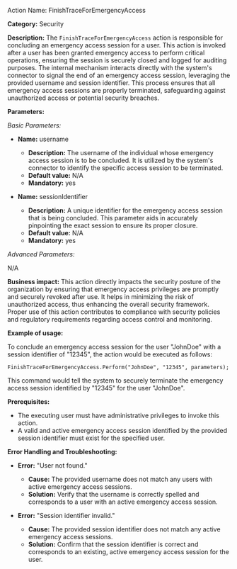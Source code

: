 Action Name: FinishTraceForEmergencyAccess

**Category:** Security

**Description:** The `FinishTraceForEmergencyAccess` action is responsible for concluding an emergency access session for a user. This action is invoked after a user has been granted emergency access to perform critical operations, ensuring the session is securely closed and logged for auditing purposes. The internal mechanism interacts directly with the system's connector to signal the end of an emergency access session, leveraging the provided username and session identifier. This process ensures that all emergency access sessions are properly terminated, safeguarding against unauthorized access or potential security breaches.

**Parameters:**

*Basic Parameters:*

- **Name:** username
  - **Description:** The username of the individual whose emergency access session is to be concluded. It is utilized by the system's connector to identify the specific access session to be terminated.
  - **Default value:** N/A
  - **Mandatory:** yes

- **Name:** sessionIdentifier
  - **Description:** A unique identifier for the emergency access session that is being concluded. This parameter aids in accurately pinpointing the exact session to ensure its proper closure.
  - **Default value:** N/A
  - **Mandatory:** yes

*Advanced Parameters:*

N/A

**Business impact:** This action directly impacts the security posture of the organization by ensuring that emergency access privileges are promptly and securely revoked after use. It helps in minimizing the risk of unauthorized access, thus enhancing the overall security framework. Proper use of this action contributes to compliance with security policies and regulatory requirements regarding access control and monitoring.

**Example of usage:**

To conclude an emergency access session for the user "JohnDoe" with a session identifier of "12345", the action would be executed as follows:

```
FinishTraceForEmergencyAccess.Perform("JohnDoe", "12345", parameters);
```

This command would tell the system to securely terminate the emergency access session identified by "12345" for the user "JohnDoe".

**Prerequisites:** 

- The executing user must have administrative privileges to invoke this action.
- A valid and active emergency access session identified by the provided session identifier must exist for the specified user.

**Error Handling and Troubleshooting:**

- **Error:** "User not found."
  - **Cause:** The provided username does not match any users with active emergency access sessions.
  - **Solution:** Verify that the username is correctly spelled and corresponds to a user with an active emergency access session.
  
- **Error:** "Session identifier invalid."
  - **Cause:** The provided session identifier does not match any active emergency access sessions.
  - **Solution:** Confirm that the session identifier is correct and corresponds to an existing, active emergency access session for the user.